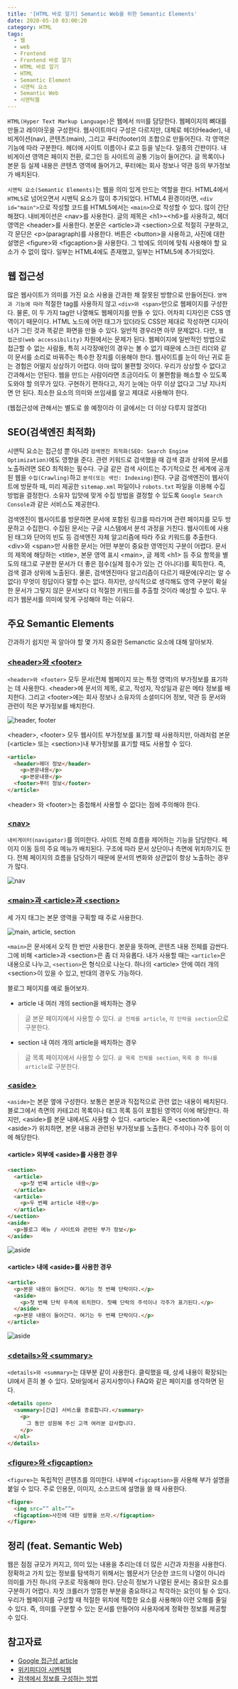 ```yaml
---
title: '[HTML 바로 알기] Semantic Web을 위한 Semantic Elements'
date: 2020-05-10 03:00:20
category: HTML
tags:
  - 웹
  - web
  - Frontend
  - Frontend 바로 알기
  - HTML 바로 알기
  - HTML
  - Semantic Element
  - 시맨틱 요소
  - Semantic Web
  - 시맨틱웹 
---
```

`HTML(Hyper Text Markup Language)`은 웹에서 `의미`를 담당한다. 웹페이지의 뼈대를 만들고 레이아웃을 구성한다. 웹사이트마다 구성은 다르지만, 대체로 헤더(Header), 내비게이션(nav), 콘텐츠(main), 그리고 푸터(footer)의 조합으로 만들어진다. 각 영역은 기능에 따라 구분한다. 헤더에 사이트 이름이나 로고 등을 넣는다. 일종의 간판이다. 내비게이션 영역은 페이지 전환, 로그인 등 사이트의 공통 기능이 들어간다. 글 목록이나 본문 등 실제 내용은 콘텐츠 영역에 들어가고, 푸터에는 회사 정보나 약관 등의 부가정보가 배치된다.

`시맨틱 요소(Semantic Elements)`는 웹을 의미 있게 만드는 역할을 한다. HTML4에서 `HTML5`로 넘어오면서 시맨틱 요소가 많이 추가되었다. HTML4 환경이라면, `<div id="main">`으로 작성할 코드를 HTML5에서는 `<main>`으로 작성할 수 있다. 많이 간단해졌다. 내비게이션은 \<nav\>를 사용한다. 글의 제목은 \<h1\>~\<h6\>를 사용하고, 헤더 영역은 \<header\>를 사용한다. 본문은 \<article\>과 \<section\>으로 적절히 구분하고, 각 문단은 \<p\>(paragraph)를 사용한다. 버튼은 \<button\>을 사용하고, 사진에 대한 설명은 \<figure\>와 \<figcaption\>을 사용한다. 그 밖에도 의미에 맞춰 사용해야 할 요소가 수 없이 많다. 일부는 HTML4에도 존재했고, 일부는 HTML5에 추가되었다. 

## 웹 접근성

많은 웹사이트가 의미를 가진 요소 사용을 간과한 채 잘못된 방향으로 만들어진다. `영역과 기능에 따라` 적절한 tag를 사용하지 않고 `<div>와 <span>`만으로 웹페이지를 구성한다. 물론, 이 두 가지 tag만 나열해도 웹페이지를 만들 수 있다. 어차피 디자인은 CSS 영역이기 때문이다. HTML 노드에 어떤 태그가 있더라도 CSS만 제대로 작성하면 디자이너가 그린 것과 똑같은 화면을 만들 수 있다. 일반적 경우라면 아무 문제없다. 다만, `웹 접근성(web accessibility)` 차원에서는 문제가 된다. 웹페이지에 일반적인 방법으로 접근할 수 없는 사람들, 특히 시각장애인의 경우는 볼 수 없기 때문에 스크린 리더와 같이 문서를 소리로 바꿔주는 특수한 장치를 이용해야 한다. 웹사이트를 눈이 아닌 귀로 듣는 경험은 어떨지 상상하기 어렵다. 아마 많이 불편할 것이다. 우리가 상상할 수 없다고 간과해서는 안된다. 웹을 만드는 사람이라면 조금이라도 이 불편함을 해소할 수 있도록 도와야 할 의무가 있다. 구현하기 편하다고, 자기 눈에는 아무 이상 없다고 그냥 지나치면 안 된다. 최소한 요소의 의미와 쓰임새를 알고 제대로 사용해야 한다.

(웹접근성에 관해서는 별도로 쓸 예정이라 이 글에서는 더 이상 다루지 않겠다)

## SEO(검색엔진 최적화)

시맨틱 요소는 접근성 뿐 아니라 `검색엔진 최적화(SEO: Search Engine Optimization)`에도 영향을 준다. 관련 키워드로 검색했을 때 검색 결과 상위에 문서를 노출하려면 SEO 최적화는 필수다. 구글 같은 검색 사이트는 주기적으로 전 세계에 공개된 웹을 `수집(Crawling)`하고 `분석(또는 색인: Indexing)`한다. 구글 검색엔진이 웹사이트에 방문하 때, 미리 제공한 `sitemap.xml` 파일이나 `robots.txt` 파일을 이용해 수집 방법을 결정한다. 소유자 입맛에 맞게 수집 방법을 결정할 수 있도록 `Google Search Console`과 같은 서비스도 제공한다. 

검색엔진이 웹사이트를 방문하면 문서에 포함된 링크를 따라가며 관련 페이지를 모두 방문하고 수집한다. 수집된 문서는 구글 시스템에서 분석 과정을 거친다. 웹사이트에 사용된 태그와 단어의 빈도 등 검색엔진 자체 알고리즘에 따라 주요 키워드를 추출한다. \<div\>와 \<span\>만 사용한 문서는 어떤 부분이 중요한 영역인지 구분이 어렵다. 문서의 제목에 해당하는 \<title\>, 본문 영역 표시 \<main\>, 글 제목 \<h1\> 등 주요 항목을 별도의 태그로 구분한 문서가 더 좋은 점수(실제 점수가 있는 건 아니다)를 획득한다. 즉, 검색 결과 상위에 노출된다. 물론, 검색엔진마다 알고리즘이 다르기 때문에(우리는 알 수 없다) 무엇이 정답이다 말할 수는 없다. 하지만, 상식적으로 생각해도 영역 구분이 확실한 문서가 그렇지 않은 문서보다 더 적절한 키워드를 추출할 것이라 예상할 수 있다. 우리가 웹문서를 의미에 맞게 구성해야 하는 이유다. 

## 주요 Semantic Elements

간과하기 쉽지만 꼭 알아야 할 몇 가지 중요한 Semanctic 요소에 대해 알아보자.

### <u>\<header\>와 \<footer\></u>

`<header>와 <footer>` 모두 문서(전체 웹페이지 또는 특정 영역)의 부가정보를 표기하는 데 사용한다. \<header\>에 문서의 제목, 로고, 작성자, 작성일과 같은 메타 정보를 배치한다. 그리고 \<footer\>에는 회사 정보나 소유자의 소셜미디어 정보, 약관 등 문서와 관련이 적은 부가정보를 배치한다.

![header, footer](./1.jpg)

\<header\>, \<footer\> 모두 웹사이트 부가정보를 표기할 때 사용하지만, 아래처럼 본문(\<article\> 또는 \<section\>)내 부가정보를 표기할 때도 사용할 수 있다. 

~~~HTML
<article>
  <header>헤더 정보</header>
    <p>본문내용</p>
    <p>본문내용</p>
  <footer>푸터 정보</footer>
</article>
~~~

\<header\> 와 \<footer\>는 중첩해서 사용할 수 없다는 점에 주의해야 한다.

### <u>\<nav\></u>

`내비게이터(navigator)`를 의미한다. 사이트 전체 흐름을 제어하는 기능을 담당한다. 페이지 이동 등의 주요 메뉴가 배치된다. 구조에 따라 문서 상단이나 측면에 위치하기도 한다. 전체 페이지의 흐름을 담당하기 때문에 문서의 변화와 상관없이 항상 노출하는 경우가 많다.

![nav](./2.jpg)

### <u>\<main\>과 \<article\>과 \<section\> </u>

세 가지 태그는 본문 영역을 구획할 때 주로 사용한다. 

![main, article, section](./3.jpg)

`<main>`은 문서에서 오직 한 번만 사용한다. 본문을 뜻하며, 콘텐츠 내용 전체를 감싼다. 그에 비해 <article\>과 \<section\>은 좀 더 자유롭다. 내가 사용할 때는 `<article>`은 내용으로 나누고, `<section>`은 형식으로 나눈다. 하나의 \<article\> 안에 여러 개의 \<section\>이 있을 수 있고, 반대의 경우도 가능하다.

블로그 페이지를 예로 들어보자.

- article 내 여러 개의 section을 배치하는 경우

> 글 본문 페이지에서 사용할 수 있다. `글 전체를 article`, `각 단락을 section`으로 구분한다.
 
- section 내 여러 개의 article을 배치하는 경우

> 글 목록 페이지에서 사용할 수 있다. `글 목록 전체를 section`, `목록 중 하나를 article`로 구분한다.

### <u>\<aside\></u>

`<aside>`는 본문 옆에 구성한다. 보통은 본문과 직접적으로 관련 없는 내용이 배치된다. 블로그에서 측면의 카테고리 목록이나 태그 목록 등이 포함된 영역이 이에 해당한다. 하지만, \<aside\>를 본문 내에서도 사용할 수 있다. \<article\> 혹은 \<section\>에 \<aside\>가 위치하면, 본문 내용과 관련된 부가정보를 노출한다. 주석이나 각주 등이 이에 해당한다.

#### \<article\> 외부에 \<aside\>를 사용한 경우

~~~HTML
<section>
  <article>
    <p>첫 번째 article 내용</p>
  </article>
  <article>
    <p>두 번째 article 내용</p>
  </article>
</section>
<aside>
  <p>블로그 메뉴 / 사이트와 관련된 부가 정보</p>
</aside>
~~~

![aside](./4.jpg)

#### \<article\> 내에 \<aside\>를 사용한 경우

~~~HTML
<article>
  <p>본문 내용이 들어간다. 여기는 첫 번째 단락이다.</p>
  <aside>
    <p>첫 번째 단락 우측에 위치한다. 첫째 단락의 주석이나 각주가 표기된다.</p>
  </aside>
  <p>본문 내용이 들어간다. 여기는 두 번째 단락이다.</p>
</article>
~~~

![aside](./5.jpg)

### <u>\<details\>와 \<summary\></u>

`<details>와 <summary>`는 대부분 같이 사용한다. 클릭했을 때, 상세 내용이 확장되는 UI에서 흔히 볼 수 있다. 모바일에서 공지사항이나 FAQ와 같은 페이지를 생각하면 된다. 

~~~HTML
<details open>
  <summary>[긴급] 서비스를 종료합니다.</summary>
    <p>
      그 동안 성원해 주신 고객 여러분 감사합니다. 
    </p>
  </ol>
</details>
~~~

### <u>\<figure\>와 \<figcaption\></u>

`<figure>`는 독립적인 콘텐츠를 의미한다. 내부에 `<figcaption>`을 사용해 부가 설명을 붙일 수 있다. 주로 인용문, 이미지, 소스코드에 설명을 쓸 때 사용한다.  

~~~HTML
<figure>
  <img src=“” alt=“”>
  <figcaption>사진에 대한 설명을 쓰자.</figcaption>
</figure>
~~~

## 정리 (feat. Semantic Web)

웹은 점점 규모가 커지고, 의미 있는 내용을 추리는데 더 많은 시간과 자원을 사용한다. 정확하고 가치 있는 정보를 탐색하기 위해서는 웹문서가 단순한 코드의 나열이 아니라 의미를 가진 하나의 구조로 작동해야 한다. 단순히 정보가 나열된 문서는 중요한 요소를 구분하기 어렵다. 자칫 크롤러가 엉뚱한 부분을 중요하다고 착각하는 요인이 될 수 있다. 우리가 웹페이지를 구성할 때 적절한 위치에 적합한 요소를 사용해야 이런 오해를 줄일 수 있다. 즉, 의미를 구분할 수 있는 문서를 만들어야 사용자에게 정확한 정보를 제공할 수 있다. 

## 참고자료

- [Google 접근성 article](https://developers.google.com/web/fundamentals/accessibility?hl=ko)
- [위키피디아 시멘틱웹](https://ko.wikipedia.org/wiki/%EC%8B%9C%EB%A7%A8%ED%8B%B1_%EC%9B%B9)
- [검색에서 정보를 구성하는 방법](https://www.google.com/intl/ko/search/howsearchworks/crawling-indexing/)
